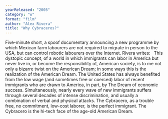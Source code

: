 ```yaml
---
yearReleased: "2005"
category: "w"
format: "film"
author: "Alex Rivera"
title: "Why Cybraceros?"
---
```

Five-minute short, a spoof documentary  announcing a new programme by which Mexican farm labourers are not  required to migrate in person to the USA, but can control robotic  labourers over the Internet. Rivera writes:
 
This dystopic concept, of a world in which  immigrants can labor in America but never live in, or become the  responsibility of, American society, is to me not only a bizarre  twist on the American Dream; in some ways this is the  realization of the American Dream. The United States has always  benefited from the low wage (and sometimes free or coerced) labor of  recent immigrants who are drawn to America, in part, by The Dream of  economic success. Simultaneously, nearly every wave of new  immigrants suffers through several decades of intense  discrimination, and usually a combination of verbal and physical  attacks. The Cybracero, as a trouble free, no commitment, low-cost  laborer, is the perfect immigrant. The Cybracero is the hi-tech face  of the age-old American Dream.